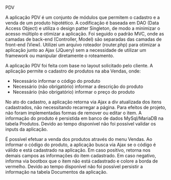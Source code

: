 PDV

A aplicação PDV é um conjunto de módulos que permitem o cadastro e a venda de um produto hipotético.
A codificação é baseada em DAO (Data Access Object) e utiliza o design patter Singleton, de modo a minimizar o acesso múltiplo e otimizar a aplicação.
Foi seguido o padrão MVC, onde as camadas de back-end (Controller, Model) são separadas das camadas de front-end (View). Utilizei um arquivo roteador (router.php) para otimizar a aplicação junto ao Ajax (JQuery) sem a necessidade de utilizar um framework ou manipular diretamente o roteamento.

A aplicação PDV foi feita com base no layout solicitado pelo cliente.
A aplicação permite o cadastro de produtos na aba Vendas, onde:
- Necessário informar o código do produto
- Necessário (não obrigatório) informar a descrição do produto
- Necessário (não obrigatório) informar o preço do produto

No ato do cadastro, a aplicação retorna via Ajax a div atualizada dos itens cadastrados, não necessitando recarregar a página.
Para efeitos de projeto, não foram implementadas formas de remover ou editar o item.
A informação do produto é persistida em banco de dados MySql/MariaDB na tabela Produtos.
Devido ao tempo disponível não foi possível validar os inputs da aplicação.

É possível efetuar a venda dos produtos através do menu Vendas.
Ao informar o código do produto, a aplicação busca via Ajax se o código é válido e está cadastrado na aplicação.
Em caso positivo, retorna nos demais campos as informações do item cadastrado.
Em caso negativo, informa via bootbox que o item não está cadastrado e colore a borda de vermelho.
Devido ao tempo disponível não foi possível persistir a informação na tabela Documentos da aplicação.
